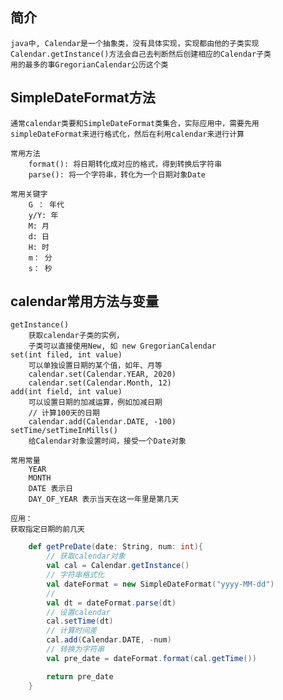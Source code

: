 ## 简介
    java中, Calendar是一个抽象类，没有具体实现，实现都由他的子类实现
    Calendar.getInstance()方法会自己去判断然后创建相应的Calendar子类
    用的最多的事GregorianCalendar公历这个类

## SimpleDateFormat方法
    通常calendar类要和SimpleDateFormat类集合，实际应用中，需要先用simpleDateFormat来进行格式化，然后在利用calendar来进行计算

    常用方法
        format(): 将日期转化成对应的格式，得到转换后字符串
        parse(): 将一个字符串，转化为一个日期对象Date

    常用关键字
        G ： 年代
        y/Y: 年
        M: 月
        d: 日
        H: 时
        m： 分
        s： 秒
## calendar常用方法与变量
    getInstance()
        获取calendar子类的实例，
        子类可以直接使用New, 如 new GregorianCalendar
    set(int filed, int value)
        可以单独设置日期的某个值，如年、月等
        calendar.set(Calendar.YEAR, 2020)
        calendar.set(Calendar.Month, 12)
    add(int field, int value)
        可以设置日期的加减运算，例如加减日期
        // 计算100天的日期
        calendar.add(Calendar.DATE, -100)
    setTime/setTimeInMills()
        给Calendar对象设置时间，接受一个Date对象

    常用常量
        YEAR
        MONTH
        DATE 表示日
        DAY_OF_YEAR 表示当天在这一年里是第几天

    应用：
    获取指定日期的前几天
```scala
    def getPreDate(date: String, num: int){
        // 获取calendar对象
        val cal = Calendar.getInstance()
        // 字符串格式化
        val dateFormat = new SimpleDateFormat("yyyy-MM-dd")
        // 
        val dt = dateFormat.parse(dt)
        // 设置calendar
        cal.setTime(dt)
        // 计算时间差
        cal.add(Calendar.DATE, -num)
        // 转换为字符串
        val pre_date = dateFormat.format(cal.getTime())

        return pre_date
    }
```


